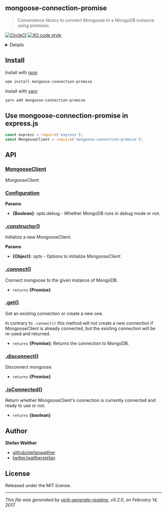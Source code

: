 ## mongoose-connection-promise

> Convenience library to connect Mongoose to a MongoDB instance using promises.

[![CircleCI](https://circleci.com/gh/stefanwalther/mongoose-connection-promise/tree/master.svg?style=svg)](https://circleci.com/gh/stefanwalther/mongoose-connection-promise/tree/master)
[![XO code style](https://img.shields.io/badge/code_style-XO--space-5ed9c7.svg)](https://github.com/sindresorhus/xo-space)

<details>

</details>

## Install

Install with [npm](http://npmjs.org/)

```sh
npm install mongoose-connection-promise
```

Install with [yarn](https://yarnpkg.com)

```sh
yarn add mongoose-connection-promise
```

## Use mongoose-connection-promise in express.js

```js
const express = require('express');
const MongooseClient = require('mongoose-connection-promise');
```

## API

### [MongooseClient](lib/index.js#L20)

_MongooseClient_

### [Configuration](lib/index.js#L31)

**Params**

* **{Boolean}**: opts.debug - Whether MongoDB runs in debug mode or not.

### [.constructor()](lib/index.js#L39)

Initialize a new MongooseClient.

**Params**

* **{Object}**: opts - Options to initialize _MongooseClient_.

### [.connect()](lib/index.js#L55)

Connect mongoose to the given instance of MongoDB.

* `returns` **{Promise}**

### [.get()](lib/index.js#L77)

Get an existing connection or create a new one.

In contrary to `.connect()` this method will not create a new connection if MongooseClient is already connected,
but the existing connection will be re-used and returned.

* `returns` **{Promise<NavtiveConnection>}**: Returns the connection to MongoDB.

### [.disconnect()](lib/index.js#L91)

Disconnect mongoose.

* `returns` **{Promise}**

### [.isConnected()](lib/index.js#L102)

Return whether MongooseClient's connection is currently connected and ready to use or not.

* `returns` **{boolean}**

## Author

**Stefan Walther**

* [github/stefanwalther](https://github.com/stefanwalther)
* [twitter/waltherstefan](http://twitter.com/waltherstefan)

## License

Released under the MIT license.

***

_This file was generated by [verb-generate-readme](https://github.com/verbose/verb-generate-readme), v0.2.0, on February 14, 2017._